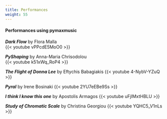 ```yaml
---
title: Performances
weight: 55
---
```


#### Performances using pymaxmusic

**_Dark Flow_** by Flora Malla  
{{< youtube vPPcdE5MoO0 >}}

**_PyShaping_** by Anna-Maria Chrisodolou  
{{< youtube k51xWq_RoP4 >}}

**_The Flight of Donna Lee_** by Eftychis Babagiakis
{{< youtube 4-NybV-YZuQ >}}

**_Pyral_** by Irene Bosinaki
{{< youtube 2YU7eEBe9Ss >}}

**_I think I know this one_** by Apostolis Armagos
{{< youtube uFjIMxtHBLU >}}

**_Study of Chromatic Scale_** by Christina Georgiou
{{< youtube YQHC5_V1nLs >}}